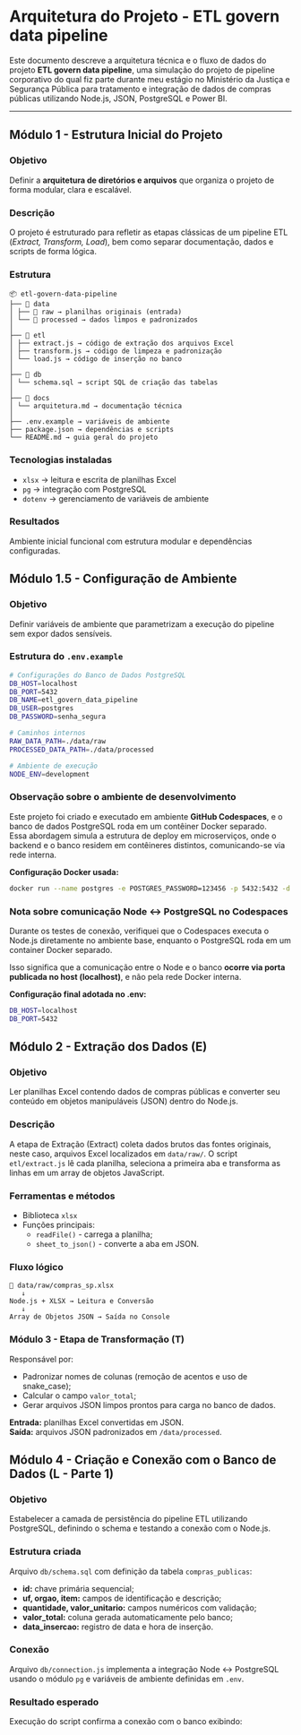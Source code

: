 # Arquitetura do Projeto - ETL govern data pipeline

Este documento descreve a arquitetura técnica e o fluxo de dados do projeto **ETL govern data pipeline**, uma simulação do projeto de pipeline corporativo do qual fiz parte durante meu estágio no Ministério da Justiça e Segurança Pública para tratamento e integração de dados de compras públicas utilizando Node.js, JSON, PostgreSQL e Power BI.

---

## Módulo 1 - Estrutura Inicial do Projeto

### Objetivo

Definir a **arquitetura de diretórios e arquivos** que organiza o projeto de forma modular, clara e escalável.

### Descrição

O projeto é estruturado para refletir as etapas clássicas de um pipeline ETL (_Extract, Transform, Load_), bem como separar documentação, dados e scripts de forma lógica.

### Estrutura

```text
📦 etl-govern-data-pipeline
├── 📁 data
│ ├── 📁 raw → planilhas originais (entrada)
│ └── 📁 processed → dados limpos e padronizados
│
├── 📁 etl
│ ├── extract.js → código de extração dos arquivos Excel
│ ├── transform.js → código de limpeza e padronização
│ └── load.js → código de inserção no banco
│
├── 📁 db
│ └── schema.sql → script SQL de criação das tabelas
│
├── 📁 docs
│ └── arquitetura.md → documentação técnica
│
├── .env.example → variáveis de ambiente
├── package.json → dependências e scripts
└── README.md → guia geral do projeto
```

### Tecnologias instaladas

- `xlsx` → leitura e escrita de planilhas Excel
- `pg` → integração com PostgreSQL
- `dotenv` → gerenciamento de variáveis de ambiente

### Resultados

Ambiente inicial funcional com estrutura modular e dependências configuradas.

## Módulo 1.5 - Configuração de Ambiente

### Objetivo

Definir variáveis de ambiente que parametrizam a execução do pipeline sem expor dados sensíveis.

### Estrutura do `.env.example`

```bash
# Configurações do Banco de Dados PostgreSQL
DB_HOST=localhost
DB_PORT=5432
DB_NAME=etl_govern_data_pipeline
DB_USER=postgres
DB_PASSWORD=senha_segura

# Caminhos internos
RAW_DATA_PATH=./data/raw
PROCESSED_DATA_PATH=./data/processed

# Ambiente de execução
NODE_ENV=development
```

### Observação sobre o ambiente de desenvolvimento

Este projeto foi criado e executado em ambiente **GitHub Codespaces**, e o banco de dados PostgreSQL roda em um contêiner Docker separado.  
Essa abordagem simula a estrutura de deploy em microserviços, onde o backend e o banco residem em contêineres distintos, comunicando-se via rede interna.

**Configuração Docker usada:**

```bash
docker run --name postgres -e POSTGRES_PASSWORD=123456 -p 5432:5432 -d postgres
```

### Nota sobre comunicação Node ↔ PostgreSQL no Codespaces

Durante os testes de conexão, verifiquei que o Codespaces executa o Node.js diretamente no ambiente base,
enquanto o PostgreSQL roda em um container Docker separado.

Isso significa que a comunicação entre o Node e o banco **ocorre via porta publicada no host (localhost)**, e não pela rede Docker interna.

**Configuração final adotada no .env:**

```bash
DB_HOST=localhost
DB_PORT=5432
```

## Módulo 2 - Extração dos Dados (E)

### Objetivo

Ler planilhas Excel contendo dados de compras públicas e converter seu conteúdo em objetos manipuláveis (JSON) dentro do Node.js.

### Descrição

A etapa de Extração (Extract) coleta dados brutos das fontes originais, neste caso, arquivos Excel localizados em `data/raw/`.
O script `etl/extract.js` lê cada planilha, seleciona a primeira aba e transforma as linhas em um array de objetos JavaScript.

### Ferramentas e métodos

- Biblioteca `xlsx`
- Funções principais:
  - `readFile()` - carrega a planilha;
  - `sheet_to_json()` - converte a aba em JSON.

### Fluxo lógico

```text
📁 data/raw/compras_sp.xlsx
   ↓
Node.js + XLSX → Leitura e Conversão
   ↓
Array de Objetos JSON → Saída no Console
```

### Módulo 3 - Etapa de Transformação (T)

Responsável por:

- Padronizar nomes de colunas (remoção de acentos e uso de snake_case);
- Calcular o campo `valor_total`;
- Gerar arquivos JSON limpos prontos para carga no banco de dados.

**Entrada:** planilhas Excel convertidas em JSON.  
**Saída:** arquivos JSON padronizados em `/data/processed`.

## Módulo 4 - Criação e Conexão com o Banco de Dados (L - Parte 1)

### Objetivo

Estabelecer a camada de persistência do pipeline ETL utilizando PostgreSQL, definindo o schema e testando a conexão com o Node.js.

### Estrutura criada

Arquivo `db/schema.sql` com definição da tabela `compras_publicas`:

- **id:** chave primária sequencial;
- **uf, orgao, item:** campos de identificação e descrição;
- **quantidade, valor_unitario:** campos numéricos com validação;
- **valor_total:** coluna gerada automaticamente pelo banco;
- **data_insercao:** registro de data e hora de inserção.

### Conexão

Arquivo `db/connection.js` implementa a integração Node ↔ PostgreSQL usando o módulo `pg` e variáveis de ambiente definidas em `.env`.

### Resultado esperado

Execução do script confirma a conexão com o banco exibindo:
